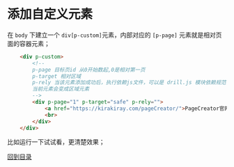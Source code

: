 # 添加自定义元素

在 `body` 下建立一个 `div[p-custom]`元素，内部对应的 `[p-page]` 元素就是相对页面的容器元素；

```html
    <div p-custom>
        <!--
        p-page 目标页id 从0开始数起,0是相对第一页
        p-target 相对区域
        p-rely 当该元素添加成功后，执行依赖js文件，可以是 drill.js 模块依赖规范； 
        当前元素会变成区域元素
        -->
        <div p-page="1" p-target="safe" p-rely="">
            <a href="https://kirakiray.com/pageCreator/">PageCreator官网</a>
            <br>
        </div>
    </div>
```

比如运行一下试试看，更清楚效果；

[回到目录](../../)
